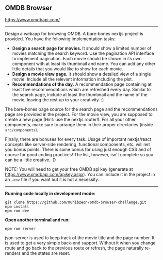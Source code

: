 ## OMDB Browser

https://www.omdbapi.com/

---

Design a webapp for browsing OMDB. A bare-bones nextjs project is provided. You have the following implementation tasks:

- **Design a search page for movies.** It should show a limited number of movies matching the search keyword. Use the
  pagination API interface to implement pagination. Each movie should be shown in its own component with at least its
  thumbnail and name. You can add any other little details that you would like to show for each movie.
- **Design a movie view page.** It should show a detailed view of a single movie. Include all the relevant information
  including the plot.
- **Recommendations of the day.** A recommendation page containing at least five recommendations which are refreshed
  every day. Similar to the search page, include at least the thumbnail and the name of the movie, leaving the rest up
  to your creativity. :)

The bare-bones page source for the search page and the recommendations page are provided in the project. For the movie
view, you are supposed to create a new page (Hint: use the nextjs router!). For all your other components, make sure to
arrange them in their proper directories (inside `src/components`).

Finally, there are bonuses for every task. Usage of important nextjs/react concepts like server-side rendering,
functional components, etc. will net you bonus points. There is some bonus for using just enough CSS and of course for
good coding practices! The list, however, isn't complete so you can be a little creative. :D

NOTE: You will need to get your free OMDB api key (generate at https://www.omdbapi.com/apikey.aspx). You can include it
in the project in an `.env` file if you want but it is not a necessity.

---

**Running code locally in development mode:**

```
git clone https://github.com/muhibzeon/omdb-browser-challenge.git
npm install
npm run dev
```

**Open another terminal and run:**

```
npm run server
```

json-server is used to keep track of the movie title and the page number. It is used to get a very simple back-end support. Without it when you change route and go back to the previous route or refresh, the page naturally re-renders and the states are reset.
